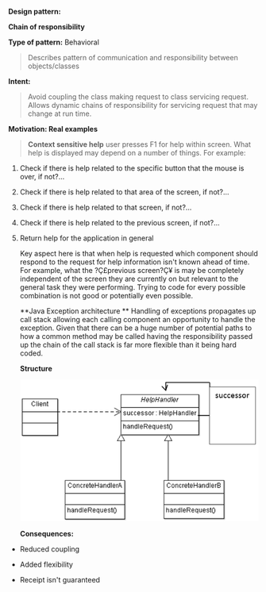 **Design pattern:**

**Chain of responsibility**

**Type of pattern:** Behavioral

> Describes pattern of communication and responsibility between objects/classes

**Intent:**

> Avoid coupling the class making request to class servicing request. Allows dynamic chains of responsibility for servicing request that may change at run time.

**Motivation: Real examples**

> **Context sensitive help** user presses F1 for help within screen. What help is displayed may depend on a number of things. For example:

1.  Check if there is help related to the specific button that the mouse is over, if not?...

2.  Check if there is help related to that area of the screen, if not?...

3.  Check if there is help related to that screen, if not?...

4.  Check if there is help related to the previous screen, if not?...

5.  Return help for the application in general

    Key aspect here is that when help is requested which component should respond to the request for help information isn't known ahead of time. For example, what the ?Ç£previous screen?Ç¥ is may be completely independent of the screen they are currently on but relevant to the general task they were performing. Trying to code for every possible combination is not good or potentially even possible.

    **Java Exception architecture ** Handling of exceptions propagates up call stack allowing each calling component an opportunity to handle the exception. Given that there can be a huge number of potential paths to how a common method may be called having the responsibility passed up the chain of the call stack is far more flexible than it being hard coded.

    **Structure**

    ![](./media/image1.gif)

    **Consequences:**

-   Reduced coupling

-   Added flexibility

-   Receipt isn't guaranteed


